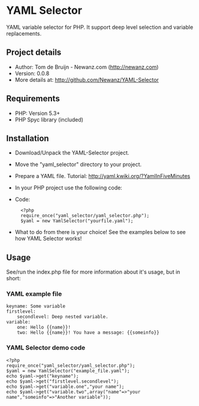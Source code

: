 # YAML Selector

YAML variable selector for PHP. It support deep level selection and variable replacements.

## Project details

* Author: Tom de Bruijn - Newanz.com (<http://newanz.com>)
* Version: 0.0.8
* More details at: <http://github.com/Newanz/YAML-Selector>

## Requirements

* PHP: Version 5.3+
* PHP Spyc library (included)

## Installation

* Download/Unpack the YAML-Selector project.
* Move the "yaml_selector" directory to your project.
* Prepare a YAML file. Tutorial: <http://yaml.kwiki.org/?YamlInFiveMinutes>
* In your PHP project use the following code:
* Code:
	
		<?php
		require_once("yaml_selector/yaml_selector.php");
		$yaml = new YamlSelector("yourfile.yaml");

* What to do from there is your choice! See the examples below to see how YAML Selector works!

## Usage

See/run the index.php file for more information about it's usage, but in short:

### YAML example file

	keyname: Some variable
	firstlevel:
		secondlevel: Deep nested variable.
	variable:
		one: Hello {{name}}!
		two: Hello {{name}}! You have a message: {{someinfo}}

### YAML Selector demo code

	<?php
	require_once("yaml_selector/yaml_selector.php");
	$yaml = new YamlSelector("example_file.yaml");
	echo $yaml->get("keyname");
	echo $yaml->get("firstlevel.secondlevel");
	echo $yaml->get("variable.one","your name");
	echo $yaml->get("variable.two",array("name"=>"your name","someinfo"=>"Another variable"));